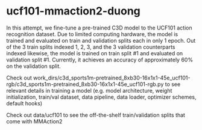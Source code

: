 # ucf101-mmaction2-duong

In this attempt, we fine-tune a pre-trained C3D model to the UCF101 action recognition dataset. Due to limited computing hardware, the model is trained and evaluated on train and validation splits each in only 1 epoch. Out of the 3 train splits indexed 1, 2, 3, and the 3 validation counterparts indexed likewise, the model is trained on train split #1 and evaluated on validation split #1. Currently, it achieves an accuracy of approximately 60% on the validation split.


Check out work_dirs/c3d_sports1m-pretrained_8xb30-16x1x1-45e_ucf101-rgb/c3d_sports1m-pretrained_8xb30-16x1x1-45e_ucf101-rgb.py to see relevant details in training a model (e.g. model architecture, weight initialization, train/val dataset, data pipeline, data loader, optimizer schemes, default hooks)


Check out data/ucf101 to see the off-the-shelf train/validation splits that come with MMAction2
